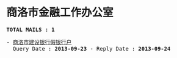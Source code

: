 # 商洛市金融工作办公室
<pre><b>TOTAL MAILS : 1</b></pre>
<pre>
- <a href="../../categories/mails/2050.md">商洛市建设银行假银行户</a><br/>  Query Date : <b>2013-09-23</b> - Reply Date : <b>2013-09-24</b>
</pre>